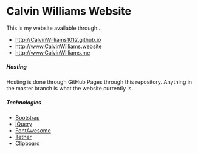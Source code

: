 # Calvin Williams Website
This is my website available through...
 
* http://CalvinWilliams1012.github.io
* http://www.CalvinWilliams.website
* http://www.CalvinWilliams.me

##### Hosting
Hosting is done through GitHub Pages through this repository.
Anything in the master branch is what the website currently is.

##### Technologies
* [Bootstrap](http://getbootstrap.com/)
* [jQuery](https://jquery.com/)
* [FontAwesome](http://fontawesome.io/)
* [Tether](http://tether.io/)
* [Clipboard](https://clipboardjs.com/)
